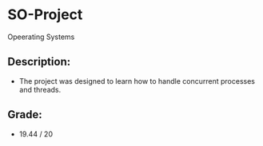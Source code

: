 # SO-Project
Opeerating Systems

## Description: 
- The project was designed to learn how to handle concurrent processes and threads.

## Grade: 
 - 19.44 / 20

